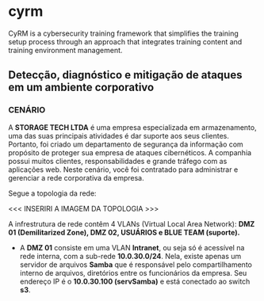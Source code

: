 # cyrm

CyRM is a cybersecurity training framework that simplifies the training setup process through an approach that integrates training content and training environment management.


## Detecção, diagnóstico e mitigação de ataques em um ambiente corporativo

### CENÁRIO

A **STORAGE TECH LTDA** é uma empresa especializada em armazenamento, uma das suas principais atividades é dar suporte aos seus clientes. Portanto, foi criado um departamento de segurança da informação com propósito de proteger sua empresa de ataques cibernéticos. A companhia possui muitos clientes, responsabilidades e grande tráfego com as aplicações web. Neste cenário, você foi contratado para administrar e gerenciar a rede corporativa da empresa.

Segue a topologia da rede:


<<<   INSERIRI A IMAGEM DA TOPOLOGIA    >>>


A infrestrutura de rede contêm 4 VLANs (Virtual Local Area Network): **DMZ 01 (Demilitarized Zone), DMZ 02, USUÁRIOS e BLUE TEAM (suporte).**

- A **DMZ 01** consiste em uma VLAN **Intranet**,  ou seja só é acessível na rede interna, com a sub-rede **10.0.30.0/24**. Nela, existe apenas um servidor de arquivos **Samba** que é responsável pelo compartilhamento interno de arquivos, diretórios entre os funcionários da empresa. Seu endereço IP é o **10.0.30.100 (servSamba)** e está conectado ao switch **s3**.
